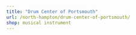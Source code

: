 ```yaml
---
title: "Drum Center of Portsmouth"
url: /north-hampton/drum-center-of-portsmouth/
shop: musical instrument
---
```

